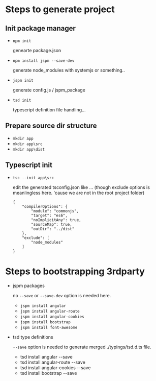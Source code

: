 # Steps to generate project 

## Init package manager

- `npm init`

    genearte package.json

- `npm install jspm --save-dev`

    generate node_modules with systemjs or something..

- `jspm init`

    generate config.js / jspm_package 

- `tsd init`

    typescript definition file handling...

##  Prepare source dir structure 

- `mkdir app`
- `mkdir app\src`
- `mkdir app\dist`


## Typescript init

- `tsc --init app\src`

    edit the generated tsconfig.json like ... 
    (though exclude options is meanlingless here. 
    'cause we are not in the root project folder)
    ```
    {
        "compilerOptions": {
            "module": "commonjs",
            "target": "es6",
            "noImplicitAny": true,
            "sourceMap": true,
            "outDir": "../dist"
        },
        "exclude": [
            "node_modules"
        ]
    }
    ```

# Steps to bootstrapping 3rdparty 

- jspm packages

    no `--save` or `--save-dev` option is needed here. 

    - `jspm install angular`
    - `jspm install angular-route`
    - `jspm install angular-cookies`
    - `jspm install bootstrap`
    - `jspm install font-awesome`

- tsd type definitions

    `--save` option is needed to generate merged ./typings/tsd.d.ts file.

    - tsd install angular --save
    - tsd install angular-route --save 
    - tsd install angular-cookies --save
    - tsd install bootstrap --save


